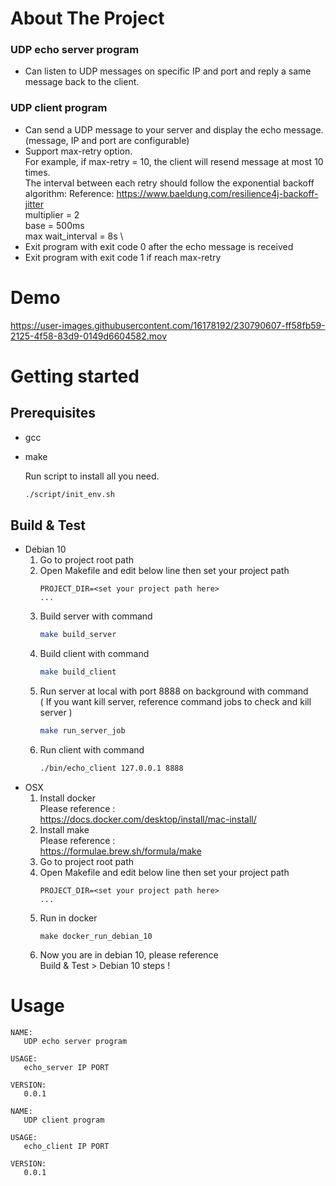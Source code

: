 # About The Project
### UDP echo server program
- Can listen to UDP messages on specific IP and port and reply a same message back to the client.
### UDP client program
- Can send a UDP message to your server and display the echo message. (message, IP and port are configurable)
- Support max-retry option. \
For example, if max-retry = 10, the client will resend message at most 10 times. \
The interval between
each retry should follow the exponential backoff algorithm:
Reference: https://www.baeldung.com/resilience4j-backoff-jitter \
multiplier = 2 \
base = 500ms \
max wait_interval = 8s \
- Exit program with exit code 0 after the echo message is received
- Exit program with exit code 1 if reach max-retry

# Demo

https://user-images.githubusercontent.com/16178192/230790607-ff58fb59-2125-4f58-83d9-0149d6604582.mov

# Getting started
## Prerequisites
- gcc
- make

  Run script to install all you need.
  ```sh
  ./script/init_env.sh
  ```
## Build & Test
- Debian 10
    1. Go to project root path
    2. Open Makefile and edit below line then set your project path
        ```
        PROJECT_DIR=<set your project path here>
        ...
        ```
    3. Build server with command
        ```sh
        make build_server
        ```
    4. Build client with command
        ```sh
        make build_client
        ```
    5. Run server at local with port 8888 on background with command \
    ( If you want kill server, reference command jobs to check and kill server )
        ```sh
        make run_server_job
        ```
    6. Run client with command
        ```sh
        ./bin/echo_client 127.0.0.1 8888
        ```
- OSX
    1. Install docker \
    Please reference : \
    https://docs.docker.com/desktop/install/mac-install/
    2. Install make \
    Please reference : \
    https://formulae.brew.sh/formula/make
    3. Go to project root path
    4. Open Makefile and edit below line then set your project path
        ```
        PROJECT_DIR=<set your project path here>
        ...
        ```
    5. Run in docker
        ```
        make docker_run_debian_10
        ```
    6. Now you are in debian 10, please reference \
    Build & Test > Debian 10 steps !
# Usage
```
NAME:
   UDP echo server program

USAGE:
   echo_server IP PORT

VERSION:
   0.0.1
```

```
NAME:
   UDP client program

USAGE:
   echo_client IP PORT

VERSION:
   0.0.1
```